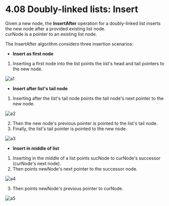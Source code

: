 # 4.08 Doubly-linked lists: Insert

Given a new node, the **InsertAfter** operation for a doubly-linked list inserts the new node after a provided existing list node.   
curNode is a pointer to an existing list node.    

The InsertAfter algorithm considers three insertion scenarios:   
* **Insert as first node**
1. Inserting a first node into the list points the list's head and tail pointers to the new node.

![a1](https://github.com/ijaejun1025/CIS223-Algorithms/assets/154036705/58ba3703-43af-4106-a7a0-6b26790de33b)

* **Insert after list's tail node**
1. Inserting after the list's tail node points the tail node's next pointer to the new node.

![a2](https://github.com/ijaejun1025/CIS223-Algorithms/assets/154036705/7ed1ea35-85a4-4628-bab8-f8e5e246dd8a)

2. Then the new node's previous pointer is pointed to the list's tail node.
3. Finally, the list's tail pointer is pointed to the new node.

![a3](https://github.com/ijaejun1025/CIS223-Algorithms/assets/154036705/9a22e0c0-6029-4bda-964a-56fe012e27d4)

* **Insert in middle of list**
1. Inserting in the middle of a list points sucNode to curNode's successor (curNode's next node).
2. Then points newNode's next pointer to the successor node.

![a4](https://github.com/ijaejun1025/CIS223-Algorithms/assets/154036705/c76deafc-22b0-4a0a-b9f1-462e23fa6f87)

3. Then points newNode's previous pointer to curNode.

![a5](https://github.com/ijaejun1025/CIS223-Algorithms/assets/154036705/2e59bcc5-3684-4df7-9f43-941f9f61dada)

